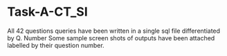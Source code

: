 # Task-A-CT_SI
All 42 questions queries have been written in a single sql file differentiated by Q. Number
Some sample screen shots of outputs have been attached labelled by their question number.
